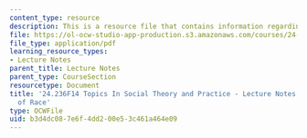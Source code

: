 ```yaml
---
content_type: resource
description: This is a resource file that contains information regarding session 3.
file: https://ol-ocw-studio-app-production.s3.amazonaws.com/courses/24-236-topics-in-social-theory-and-practice-race-and-racism-fall-2014/b3d4dc087e6f4dd200e53c461a464e09_MIT24_236F14_Sess3.pdf
file_type: application/pdf
learning_resource_types:
- Lecture Notes
parent_title: Lecture Notes
parent_type: CourseSection
resourcetype: Document
title: '24.236F14 Topics In Social Theory and Practice - Lecture Notes: Our Concept
  of Race'
type: OCWFile
uid: b3d4dc08-7e6f-4dd2-00e5-3c461a464e09
---
```

